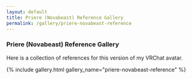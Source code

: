 ```yaml
---
layout: default
title: Priere (Novabeast) Reference Gallery
permalink: /gallery/priere-novabeast-reference
---
```


### Priere (Novabeast) Reference Gallery

Here is a collection of references for this version of my VRChat avatar.

{% include gallery.html gallery_name="priere-novabeast-reference" %}
